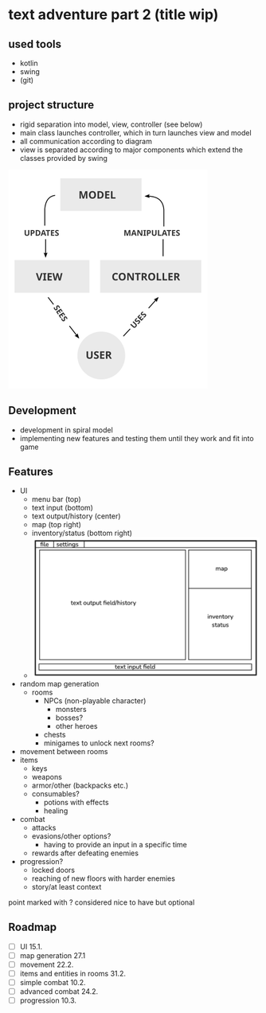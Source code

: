 # text adventure part 2 (title wip)

## used tools

- kotlin
- swing
- (git)

## project structure

- rigid separation into model, view, controller (see below)
- main class launches controller, which in turn launches view and model
- all communication according to diagram
- view is separated according to major components which extend the classes provided by swing

<img src="res/mvc.png" alt="model-view-controller concept" width="400">

## Development

- development in spiral model
- implementing new features and testing them until they work and fit into game

## Features

- UI
    - menu bar (top)
    - text input (bottom)
    - text output/history (center)
    - map (top right)
    - inventory/status (bottom right)
    - <img src="res/UI.png" alt="ui-sketch" width="500">
- random map generation
    - rooms
        - NPCs (non-playable character)
            - monsters
            - bosses?
            - other heroes
        - chests
        - minigames to unlock next rooms?
- movement between rooms
- items
    - keys
    - weapons
    - armor/other (backpacks etc.)
    - consumables?
        - potions with effects
        - healing
- combat
    - attacks
    - evasions/other options?
        - having to provide an input in a specific time
    - rewards after defeating enemies
- progression?
    - locked doors
    - reaching of new floors with harder enemies
    - story/at least context

point marked with ? considered nice to have but optional

## Roadmap

- [ ] UI 15.1.
- [ ] map generation 27.1
- [ ] movement 22.2.
- [ ] items and entities in rooms 31.2.
- [ ] simple combat 10.2.
- [ ] advanced combat 24.2.
- [ ] progression 10.3.